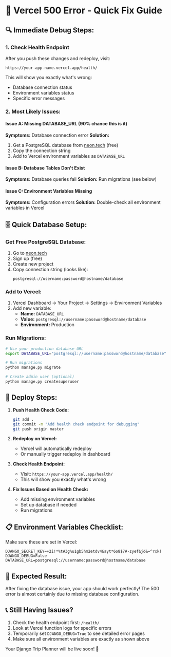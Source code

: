# 🚨 Vercel 500 Error - Quick Fix Guide

## 🔍 **Immediate Debug Steps:**

### 1. **Check Health Endpoint**
After you push these changes and redeploy, visit:
```
https://your-app-name.vercel.app/health/
```

This will show you exactly what's wrong:
- Database connection status
- Environment variables status
- Specific error messages

### 2. **Most Likely Issues:**

#### **Issue A: Missing DATABASE_URL** (90% chance this is it)
**Symptoms:** Database connection error
**Solution:**
1. Get a PostgreSQL database from [neon.tech](https://neon.tech) (free)
2. Copy the connection string
3. Add to Vercel environment variables as `DATABASE_URL`

#### **Issue B: Database Tables Don't Exist**
**Symptoms:** Database queries fail
**Solution:** Run migrations (see below)

#### **Issue C: Environment Variables Missing**
**Symptoms:** Configuration errors
**Solution:** Double-check all environment variables in Vercel

## 🗄️ **Quick Database Setup:**

### **Get Free PostgreSQL Database:**
1. Go to [neon.tech](https://neon.tech)
2. Sign up (free)
3. Create new project
4. Copy connection string (looks like):
   ```
   postgresql://username:password@hostname/database
   ```

### **Add to Vercel:**
1. Vercel Dashboard → Your Project → Settings → Environment Variables
2. Add new variable:
   - **Name:** `DATABASE_URL`
   - **Value:** `postgresql://username:password@hostname/database`
   - **Environment:** Production

### **Run Migrations:**
```bash
# Use your production database URL
export DATABASE_URL="postgresql://username:password@hostname/database"

# Run migrations
python manage.py migrate

# Create admin user (optional)
python manage.py createsuperuser
```

## 🔄 **Deploy Steps:**

1. **Push Health Check Code:**
   ```bash
   git add .
   git commit -m "Add health check endpoint for debugging"
   git push origin master
   ```

2. **Redeploy on Vercel:**
   - Vercel will automatically redeploy
   - Or manually trigger redeploy in dashboard

3. **Check Health Endpoint:**
   - Visit: `https://your-app.vercel.app/health/`
   - This will show you exactly what's wrong

4. **Fix Issues Based on Health Check:**
   - Add missing environment variables
   - Set up database if needed
   - Run migrations

## 📋 **Environment Variables Checklist:**

Make sure these are set in Vercel:
```
DJANGO_SECRET_KEY=+2i!*%t#3g%u1gb5hm2etdv4&ayt*6o8$7#-zyef&jd&=^rxk(
DJANGO_DEBUG=False
DATABASE_URL=postgresql://username:password@hostname/database
```

## 🎯 **Expected Result:**

After fixing the database issue, your app should work perfectly! The 500 error is almost certainly due to missing database configuration.

## 📞 **Still Having Issues?**

1. Check the health endpoint first: `/health/`
2. Look at Vercel function logs for specific errors
3. Temporarily set `DJANGO_DEBUG=True` to see detailed error pages
4. Make sure all environment variables are exactly as shown above

Your Django Trip Planner will be live soon! 🚀